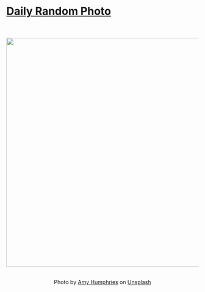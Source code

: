 # [Daily Random Photo](https://www.dailyrandomphoto.com/)

<div align="center">
  <br>
  <br>
  <a href="https://www.dailyrandomphoto.com/p/2021/2021-07-17/"><img src="https://images.unsplash.com/photo-1560190366-4912b0511011?crop=entropy&cs=tinysrgb&fit=max&fm=jpg&ixid=Mnw3NzUwOHwwfDF8cmFuZG9tfHx8fHx8fHx8MTYyNjQ4MDg1Mw&ixlib=rb-1.2.1&q=80&w=1080" width="600px"></a>
  <br>
  <br>
  <p class="has-text-grey">Photo by <a href="https://unsplash.com/@amyjoyhumphries?utm_source=Daily%20Random%20Photo&amp;utm_medium=referral" target="_blank" rel="noopener noreferrer">Amy Humphries</a> on <a href="https://unsplash.com/photos/PXWg9lh330Q?utm_source=Daily%20Random%20Photo&amp;utm_medium=referral" target="_blank" rel="noopener noreferrer">Unsplash</a></p>
</div>
